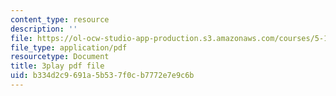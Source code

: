 ```yaml
---
content_type: resource
description: ''
file: https://ol-ocw-studio-app-production.s3.amazonaws.com/courses/5-111sc-principles-of-chemical-science-fall-2014/b334d2c9691a5b537f0cb7772e7e9c6b_pn1cxuBmhtI.pdf
file_type: application/pdf
resourcetype: Document
title: 3play pdf file
uid: b334d2c9-691a-5b53-7f0c-b7772e7e9c6b
---
```

